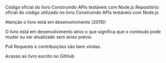 Código oficial do livro Construindo APIs testáveis com Node.js
Repositório oficial do código utilizado no livro Construindo APIs testáveis com Node.js

Atenção o livro está em desenvolvimento (2019)!

O livro está em desenvolvimento ativo o que significa que o conteudo pode mudar ou ser atualizado sem aviso prévio.

Pull Requests e contribuições são bem vindas.

Acesso ao livro escrito no GitHub
